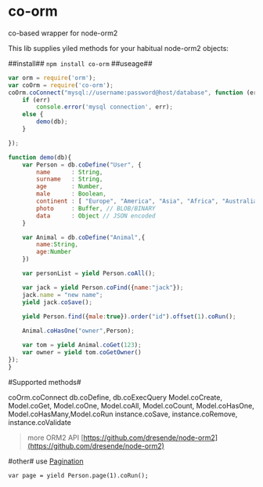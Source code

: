 # co-orm
co-based wrapper for node-orm2

This lib supplies yiled methods for your habitual node-orm2 objects:

##install##
`npm install co-orm`
##useage##

```js
var orm = require('orm');
var coOrm = require('co-orm');
coOrm.coConnect("mysql://username:password@host/database", function (err, db) {
	if (err)
		console.error('mysql connection', err);
	else {
		demo(db);
	}

});

function demo(db){
	var Person = db.coDefine("User", {
        name      : String,
        surname   : String,
        age       : Number,
        male      : Boolean,
        continent : [ "Europe", "America", "Asia", "Africa", "Australia", "Antartica" ], // ENUM type
        photo     : Buffer, // BLOB/BINARY
        data      : Object // JSON encoded
    }

	var Animal = db.coDefine("Animal",{
		name:String,
		age:Number
	})

	var personList = yield Person.coAll();

	var jack = yield Person.coFind({name:"jack"});
	jack.name = "new name";
	yield jack.coSave();
	
	yield Person.find({male:true}).order("id").offset(1).coRun();

	Animal.coHasOne("owner",Person);

	var tom = yield Animal.coGet(123);
	var owner = yield tom.coGetOwner()
});
}
```

#Supported methods#

coOrm.coConnect
db.coDefine, db.coExecQuery
Model.coCreate, Model.coGet, Model.coOne, Model.coAll, Model.coCount, Model.coHasOne, Model.coHasMany,Model.coRun
instance.coSave, instance.coRemove, instance.coValidate

> more ORM2 API [https://github.com/dresende/node-orm2](https://github.com/dresende/node-orm2)

#other#
use [Pagination](http://dresende.github.io/node-orm-paging/)

```
var page = yield Person.page(1).coRun();
```
